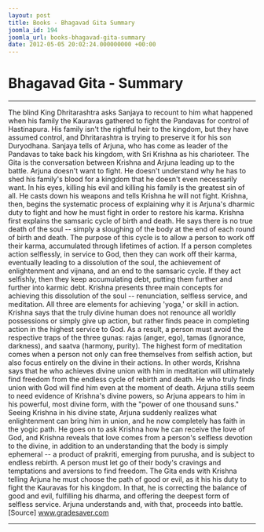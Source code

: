 ```yaml
---
layout: post
title: Books - Bhagavad Gita Summary
joomla_id: 194
joomla_url: books-bhagavad-gita-summary
date: 2012-05-05 20:02:24.000000000 +00:00
---
```

# **Bhagavad Gita - Summary**  
* * *
The blind King Dhritarashtra asks Sanjaya to recount to him what happened when his family the Kauravas gathered to fight the Pandavas for control of Hastinapura. His family isn't the rightful heir to the kingdom, but they have assumed control, and Dhritarashtra is trying to preserve it for his son Duryodhana. Sanjaya tells of Arjuna, who has come as leader of the Pandavas to take back his kingdom, with Sri Krishna as his charioteer. The Gita is the conversation between Krishna and Arjuna leading up to the battle.
Arjuna doesn't want to fight. He doesn't understand why he has to shed his family's blood for a kingdom that he doesn't even necessarily want. In his eyes, killing his evil and killing his family is the greatest sin of all. He casts down his weapons and tells Krishna he will not fight. Krishna, then, begins the systematic process of explaining why it is Arjuna's dharmic duty to fight and how he must fight in order to restore his karma.
Krishna first explains the samsaric cycle of birth and death. He says there is no true death of the soul -- simply a sloughing of the body at the end of each round of birth and death. The purpose of this cycle is to allow a person to work off their karma, accumulated through lifetimes of action. If a person completes action selflessly, in service to God, then they can work off their karma, eventually leading to a dissolution of the soul, the achievement of enlightenment and vijnana, and an end to the samsaric cycle. If they act selfishly, then they keep accumulating debt, putting them further and further into karmic debt.
Krishna presents three main concepts for achieving this dissolution of the soul -- renunciation, selfless service, and meditation. All three are elements for achieving 'yoga,' or skill in action. Krishna says that the truly divine human does not renounce all worldly possessions or simply give up action, but rather finds peace in completing action in the highest service to God. As a result, a person must avoid the respective traps of the three gunas: rajas (anger, ego), tamas (ignorance, darkness), and saatva (harmony, purity).
The highest form of meditation comes when a person not only can free themselves from selfish action, but also focus entirely on the divine in their actions. In other words, Krishna says that he who achieves divine union with him in meditation will ultimately find freedom from the endless cycle of rebirth and death. He who truly finds union with God will find him even at the moment of death.
Arjuna stills seem to need evidence of Krishna's divine powers, so Arjuna appears to him in his powerful, most divine form, with the "power of one thousand suns." Seeing Krishna in his divine state, Arjuna suddenly realizes what enlightenment can bring him in union, and he now completely has faith in the yogic path. He goes on to ask Krishna how he can receive the love of God, and Krishna reveals that love comes from a person's selfless devotion to the divine, in addition to an understanding that the body is simply ephemeral -- a product of prakriti, emerging from purusha, and is subject to endless rebirth. A person must let go of their body's cravings and temptations and aversions to find freedom.
The Gita ends with Krishna telling Arjuna he must choose the path of good or evil, as it his his duty to fight the Kauravas for his kingdom. In that, he is correcting the balance of good and evil, fulfilling his dharma, and offering the deepest form of selfless service. Arjuna understands and, with that, proceeds into battle.
[Source] www.gradesaver.com
* * *
